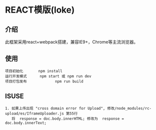 # REACT模版(loke)

## 介绍
  此框架采用react+webpack搭建，兼容IE9+，Chrome等主流浏览器。
  
## 使用
	项目初始化 		npm install
	运行开发模式		npm start 或 npm run dev
	项目打包发布  	       npm run build
	
## ISUSE
    1. 如果上传出现 "cross domain error for Upload", 修改/node_modules/rc-upload/es/IframeUploader.js 第55行
       将  response = doc.body.innerHTML; 修改为  response = doc.body.innerText;
